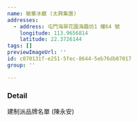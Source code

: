 ```yaml
---
name: 敏華冰廳 (太興集團)
addresses:
  - address: 屯門海翠花園海趣坊1 樓64 號
    longitude: 113.9656814
    latitude: 22.3726144
tags: []
previewImageUrl: ''
id: c070131f-e251-5fec-8644-5eb76db87017
group: ''

---
```

### Detail
建制派品牌名單 (陳永安)

